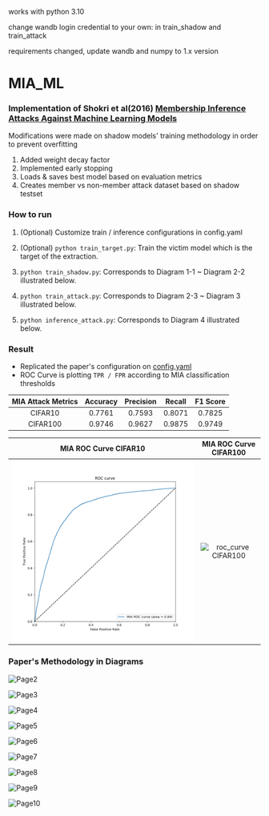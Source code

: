 works with python 3.10

change wandb login credential to your own:
in train_shadow and train_attack

requirements changed, update wandb and numpy to 1.x version


# MIA_ML

### Implementation of Shokri et al(2016) [Membership Inference Attacks Against Machine Learning Models](https://arxiv.org/pdf/1610.05820.pdf)

Modifications were made on shadow models' training methodology in order to prevent overfitting

1. Added weight decay factor
2. Implemented early stopping
3. Loads & saves best model based on evaluation metrics
4. Creates member vs non-member attack dataset based on shadow testset

### How to run

1. (Optional) Customize train / inference configurations in config.yaml

2. (Optional) `python train_target.py`: Train the victim model which is the target of the extraction.

3. `python train_shadow.py`: Corresponds to Diagram 1-1 ~ Diagram 2-2 illustrated below.

4. `python train_attack.py`: Corresponds to Diagram 2-3 ~ Diagram 3 illustrated below.

5. `python inference_attack.py`: Corresponds to Diagram 4 illustrated below.

### Result

- Replicated the paper's configuration on [config.yaml](./config.yaml)
- ROC Curve is plotting `TPR / FPR` according to MIA classification thresholds

| MIA Attack Metrics | Accuracy | Precision | Recall | F1 Score |
| :----------------: | :------: | :-------: | :----: | :------: |
|      CIFAR10       |  0.7761  |  0.7593   | 0.8071 |  0.7825  |
|      CIFAR100      |  0.9746  |  0.9627   | 0.9875 |  0.9749  |

|             MIA ROC Curve CIFAR10              |              MIA ROC Curve CIFAR100              |
| :--------------------------------------------: | :----------------------------------------------: |
| ![roc_curve CIFAR10](./assets/roc_cifar10.png) | ![roc_curve CIFAR100](./assets/roc_cifar100.png) |

### Paper's Methodology in Diagrams

![Page2](./assets/README/Page2.jpg)

![Page3](./assets/README/Page3.jpg)

![Page4](./assets/README/Page4.jpg)

![Page5](./assets/README/Page5.jpg)

![Page6](./assets/README/Page6.jpg)

![Page7](./assets/README/Page7.jpg)

![Page8](./assets/README/Page8.jpg)

![Page9](./assets/README/Page9.jpg)

![Page10](./assets/README/Page10.jpg)
